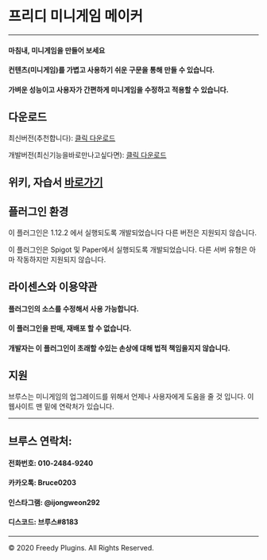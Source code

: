 # 프리디 미니게임 메이커

***

#### 마침내, 미니게임을 만들어 보세요

#### 컨텐츠(미니게임)를 가볍고 사용하기 쉬운 구문을 통해 만들 수 있습니다.

#### 가벼운 성능이고 사용자가 간편하게 미니게임을 수정하고 적용할 수 있습니다.

## 다운로드 
최신버전(추천합니다): [클릭 다운로드](https://github.com/FreedyPlugins/FreedyMinigameMaker/releases/latest/download/FreedyMinigameMaker.jar)

개발버전(최신기능을바로만나고싶다면): [클릭 다운로드](https://github.com/FreedyPlugins/FreedyMinigameMaker/raw/master/FreedyMinigameMaker.jar)

## 위키, 자습서 [바로가기](./FreedyMinigameMakerWiki)

## 플러그인 환경

이 플러그인은 1.12.2 에서 실행되도록 개발되었습니다 다른 버전은 지원되지 않습니다.

이 플러그인은 Spigot 및 Paper에서 실행되도록 개발되었습니다. 다른 서버 유형은 아마 작동하지만 지원되지 않습니다.

## 라이센스와 이용약관

#### 플러그인의 소스를 수정해서 사용 가능합니다.

#### 이 플러그인을 판매, 재배포 할 수 없습니다.

#### 개발자는 이 플러그인이 초래할 수있는 손상에 대해 법적 책임을지지 않습니다.

## 지원
브루스는 미니게임의 업그레이드를 위해서 언제나 사용자에게 도움을 줄 것 입니다. 이 웹사이트 맨 밑에 연락처가 있습니다.

***

## 브루스 연락처:

#### 전화번호: 010-2484-9240
#### 카카오톡: Bruce0203
#### 인스타그램: @ijongweon292
#### 디스코드: 브루스#8183

***

© 2020 Freedy Plugins. All Rights Reserved.

